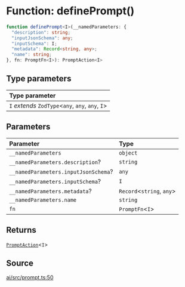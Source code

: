 # Function: definePrompt()

```ts
function definePrompt<I>(__namedParameters: {
  "description": string;
  "inputJsonSchema": any;
  "inputSchema": I;
  "metadata": Record<string, any>;
  "name": string;
}, fn: PromptFn<I>): PromptAction<I>
```

## Type parameters

| Type parameter |
| :------ |
| `I` *extends* `ZodType`\<`any`, `any`, `any`, `I`\> |

## Parameters

| Parameter | Type |
| :------ | :------ |
| `__namedParameters` | `object` |
| `__namedParameters.description`? | `string` |
| `__namedParameters.inputJsonSchema`? | `any` |
| `__namedParameters.inputSchema`? | `I` |
| `__namedParameters.metadata`? | `Record`\<`string`, `any`\> |
| `__namedParameters.name` | `string` |
| `fn` | `PromptFn`\<`I`\> |

## Returns

[`PromptAction`](../type-aliases/PromptAction.md)\<`I`\>

## Source

[ai/src/prompt.ts:50](https://github.com/firebase/genkit/blob/2b0be364306d92a8e7d13efc2da4fb04c1d21e29/js/ai/src/prompt.ts#L50)
